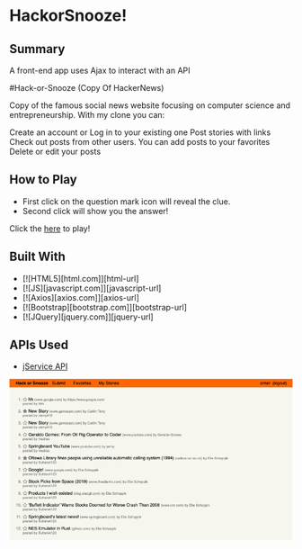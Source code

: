 # HackorSnooze!

<!-- GETTING STARTED -->

## Summary

A front-end app uses Ajax to interact with an API

#Hack-or-Snooze  (Copy Of HackerNews)

Copy of the famous social news website focusing on computer science and entrepreneurship. With my clone you can:

Create an account or Log in to your existing one
Post stories with links
Check out posts from other users. You can add posts to your favorites
Delete or edit your posts

## How to Play
- First click on the question mark icon will reveal the clue.
- Second click will show you the answer!

Click the [here](https://arslanob.github.io/HackorSnooze/) to play! 


## Built With

- [![HTML5][html.com]][html-url]
- [![JS][javascript.com]][javascript-url]
- [![Axios][axios.com]][axios-url]
- [![Bootstrap][bootstrap.com]][bootstrap-url]
- [![JQuery][jquery.com]][jquery-url]


## APIs Used
- [jService API](https://jservice.io/)

![App Screenshot](https://github.com/arslanob/HackorSnooze/blob/master/HackorSnooze%20Screen.png)

